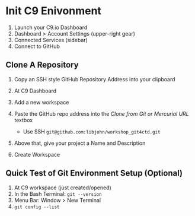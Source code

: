 # Init C9 Enivonment

1. Launch your C9.io Dashboard
1. Dashboard > Account Settings (upper-right gear)
1. Connected Services (sidebar)
1. Connect to GitHub


## Clone A Repository

1. Copy an SSH style GitHub Repository Address into your clipboard
1. At C9 Dashboard
1. Add a new workspace
1. Paste the GitHub repo address into the *Clone from Git or Mercurial URL* textbox  

    - Use SSH `git@github.com:libjohn/workshop_git4ctd.git`
1. Above that, give your project a Name and Description
1. Create Workspace

## Quick Test of Git Environment Setup (Optional)

1. At C9 workspace (just created/opened)
1. In the Bash Terminal:  `git --version`
1. Menu Bar: Window > New Terminal
1. `git config --list`




